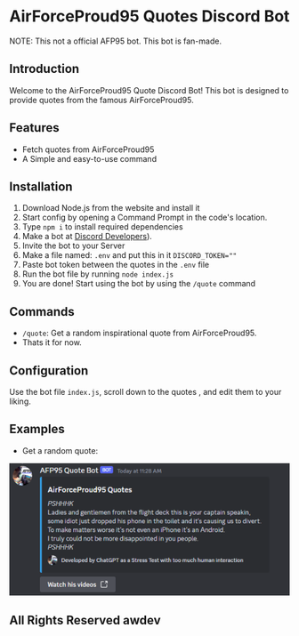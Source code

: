 
# AirForceProud95 Quotes Discord Bot
NOTE: This not a official AFP95 bot. This bot is fan-made. <br>


## Introduction
Welcome to the AirForceProud95 Quote Discord Bot! This bot is designed to provide quotes from the famous AirForceProud95.

## Features
- Fetch quotes from AirForceProud95
- A Simple and easy-to-use command


## Installation
1. Download Node.js from the website and install it
2. Start config by opening a Command Prompt in the code's location.
3. Type `npm i` to install required dependencies
4. Make a bot at [Discord Developers](https://discord.com/developers/applications)).
5. Invite the bot to your Server
6. Make a file named: `.env` and put this in it `DISCORD_TOKEN=""`
7. Paste bot token between the quotes in the `.env` file
8. Run the bot file by running `node index.js`
9. You are done! Start using the bot by using the `/quote` command
## Commands
- `/quote`: Get a random inspirational quote from AirForceProud95.
- Thats it for now.

## Configuration
Use the bot file `index.js`, scroll down to the quotes , and edit them to your liking.

## Examples
- Get a random quote: <br>
  
![Example](Example.PNG)
## All Rights Reserved awdev
